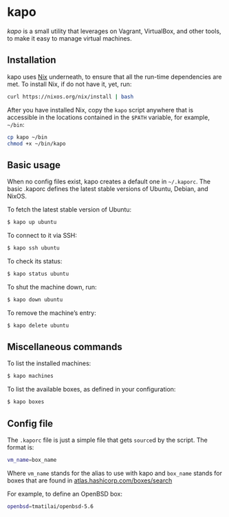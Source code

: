 kapo
====

_kapo_ is a small utility that leverages on Vagrant, VirtualBox, and
other tools, to make it easy to manage virtual machines.


## Installation

kapo uses [Nix](https://nixos.org/nix) underneath, to ensure that all
the run-time dependencies are met. To install Nix, if do not have it,
yet, run:

```bash
curl https://nixos.org/nix/install | bash
```

After you have installed Nix, copy the `kapo` script anywhere that is
accessible in the locations contained in the `$PATH` variable, for
example, `~/bin`:

```bash
cp kapo ~/bin
chmod +x ~/bin/kapo
```


## Basic usage

When no config files exist, kapo creates a default one in
`~/.kaporc`. The basic .kaporc defines the latest stable versions of
Ubuntu, Debian, and NixOS.

To fetch the latest stable version of Ubuntu:

```bash
$ kapo up ubuntu
```

To connect to it via SSH:

```bash
$ kapo ssh ubuntu
```

To check its status:

```bash
$ kapo status ubuntu
```

To shut the machine down, run:

```bash
$ kapo down ubuntu
```

To remove the machine’s entry:

```bash
$ kapo delete ubuntu
```


## Miscellaneous commands

To list the installed machines:

```bash
$ kapo machines
```

To list the available boxes, as defined in your configuration:

```bash
$ kapo boxes
```


## Config file

The `.kaporc` file is just a simple file that gets `source`d by the
script. The format is:

```bash
vm_name=box_name
```

Where `vm_name` stands for the alias to use with kapo and `box_name`
stands for boxes that are found in
[atlas.hashicorp.com/boxes/search](https://atlas.hashicorp.com/boxes/search)

For example, to define an OpenBSD box:

```bash
openbsd=tmatilai/openbsd-5.6
```
